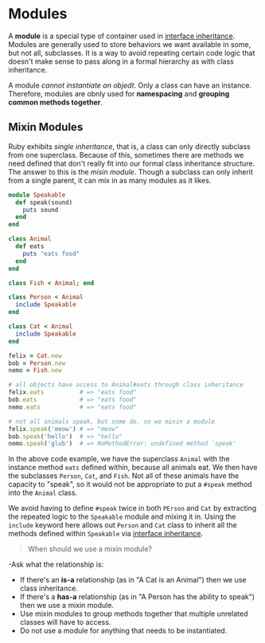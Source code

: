 # Modules #

A **module** is a special type of container used in [interface inheritance](./inheritance.md#interface-inheritance). Modules are generally used to store behaviors we want available in some, but not all, subclasses. It is a way to avoid repeating certain code logic that doesn't make sense to pass along in a formal hierarchy as with class inheritance.

A module *cannot instantiate an objedt*. Only a class can have an instance. Therefore, modules are obnly used for **namespacing** and **grouping common methods together**.

## Mixin Modules ##

Ruby exhibits *single inheritance*, that is, a class can only directly subclass from one superclass. Because of this, sometimes there are methods we need defined that don't really fit into our formal class inheritance structure. The answer to this is the *misin module*. Though a subclass can only inherit from a single parent, it can mix in as many modules as it likes.

```ruby
module Speakable
  def speak(sound)
    puts sound
  end
end

class Animal
  def eats
    puts "eats food"
  end
end

class Fish < Animal; end

class Person < Animal
  include Speakable
end

class Cat < Animal
  include Speakable
end

felix = Cat.new
bob = Person.new
nemo = Fish.new

# all objects have access to Animal#eats through class inheritance
felix.eats          # => "eats food"
bob.eats            # => "eats food"
nemo.eats           # => "eats food"

# not all animals speak, but some do, so we mixin a module
felix.speak('meow') # => "meow"
bob.speak('hello')  # => "hello"
nemo.speak('glub')  # => NoMethodError: undefined method `speak'
```

In the above code example, we have the superclass `Animal` with the instance method `eats` defined within, because all animals eat. We then have the subclasses `Person`, `Cat`, and `Fish`. Not all of these animals have the capacity to "speak", so it would not be appropriate to put a `#speak` method into the `Animal` class.

We avoid having to define `#speak` twice in both `PErson` and `Cat` by extracting the repeated logic to the `Speakable` module and mixing it in. Using the `include` keyword here allows out `Person` and `Cat` class to inherit all the methods defined within `Speakable` via [interface inheritance](./inheritance.md#interface-inheritance).

> When should we use a mixin module?

-Ask what the relationship is:

- If there's an **is-a** relationship (as in "A Cat is an Animal") then we use class inheritance.
- If there's a **has-a** relationship (as in "A Person has the ability to speak") then we use a mixin module.
- Use mixin modules to group methods together that multiple unrelated classes will have to access.
- Do not use a module for anything that needs to be instantiated.
